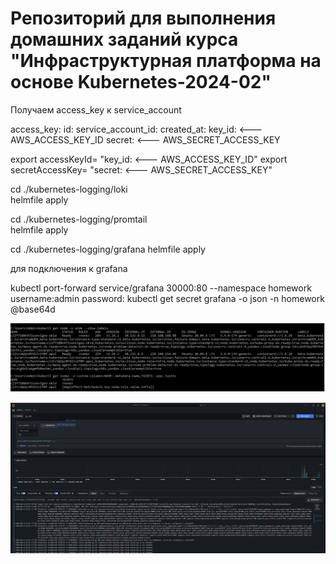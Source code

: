 # Репозиторий для выполнения домашних заданий курса "Инфраструктурная платформа на основе Kubernetes-2024-02" 

Получаем access_key к service_account

access_key:
  id: <not using>
  service_account_id: <not using>
  created_at: <not using>
  key_id: <using>  <--- AWS_ACCESS_KEY_ID
secret: <using>  <--- AWS_SECRET_ACCESS_KEY

export accessKeyId= "key_id: <using>  <--- AWS_ACCESS_KEY_ID"
export secretAccessKey= "secret: <using>  <--- AWS_SECRET_ACCESS_KEY"


cd ./kubernetes-logging/loki  
helmfile apply

cd ./kubernetes-logging/promtail  
helmfile apply

cd ./kubernetes-logging/grafana 
helmfile apply

для подключения к grafana

kubectl port-forward service/grafana 30000:80 --namespace homework
username:admin
password: kubectl get secret grafana -o json -n homework @base64d

![alt text](TAINTS.PNG)

![alt text](grafana.PNG)

